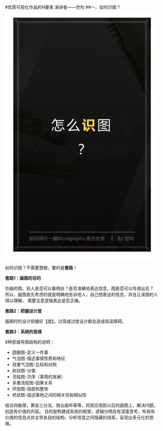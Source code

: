#优质可视化作品的N要素
演讲者——世均
##一、如何识图？
![](./_image/2017-02-12-11-54-45.jpg)

如何识图？不需要慧眼，要的是**套路**！

**套路1：画图的目的**

你画的图，别人是否可以看明白？是否准确地表达信息，图是否可以传递出去？
所以，画图首先考虑的就是明确地告诉他人，自己想表达的信息，并且让读图的人得以理解。
需要注意逻辑表达是否正确。

**套路2：把握设计度**

画图时的设计把握好【度】，过简或过度设计都会造成阅读障碍。

**套路3：系统的思维**

8种思维导图结构的说明：
* 圆圈图-定义一件事
* 气泡图-描述事情性质和特征
* 双重气泡图-比较和对照
* 树状图-分类
* 流程图-次序（事情的发展）
* 多重流程图-因果关系
* 环抱图-局部和整体
* 桥状图-描述事物之间的相关性和相似性

结合四象限，黄金三分法，商业画布等等，将其应用到以后的画图上，解决问题，创造有价值的内容。
目的是构建成系统的框架，逻辑分明且有深度思考，布局有价值的信息点并主导各自的结构，分析信息之间隐藏的线索，呈现出多元化的思维。


